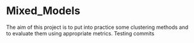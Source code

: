 # Mixed_Models
The aim of this project is to put into practice some clustering methods and to evaluate them using appropriate metrics.
Testing commits

